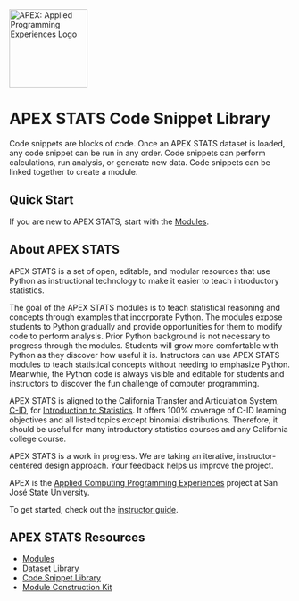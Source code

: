 <img src="https://github.com/vectrlab/apex-stats-modules/raw/main/images/APEX_logo.png" alt="APEX: Applied Programming Experiences Logo" style="height:10em;">

# APEX STATS Code Snippet Library

Code snippets are blocks of code. Once an APEX STATS dataset is loaded, any code snippet can be run in any order. Code snippets can perform calculations, run analysis, or generate new data. Code snippets can be linked together to create a module.

## Quick Start

If you are new to APEX STATS, start with the <a href="https://github.com/vectrlab/apex-stats-modules/">Modules</a>.

## About APEX STATS

APEX STATS is a set of open, editable, and modular resources that use Python as instructional technology to make it easier to teach introductory statistics.

The goal of the APEX STATS modules is to teach statistical reasoning and concepts through examples that incorporate Python. The modules expose students to Python gradually and provide opportunities for them to modify code to perform analysis. Prior Python background is not necessary to progress through the modules. Students will grow more comfortable with Python as they discover how useful it is. Instructors can use APEX STATS modules to teach statistical concepts without needing to emphasize Python. Meanwhie, the Python code is always visible and editable for students and instructors to discover the fun challenge of computer programming.

APEX STATS is aligned to the California Transfer and Articulation System, <a href="https://www.c-id.net">C-ID</a>, for <a href="https://www.c-id.net/descriptors/final/show/365">Introduction to Statistics</a>. It offers 100% coverage of C-ID learning objectives and all listed topics except binomial distributions. Therefore, it should be useful for many introductory statistics courses and any California college course. 

APEX STATS is a work in progress. We are taking an iterative, instructor-centered design approach. Your feedback helps us improve the project.

APEX is the <a href="https://sjsu.edu/apex/">Applied Computing Programming Experiences</a> project at San Jos&eacute; State University.

To get started, check out the <a href="https://colab.research.google.com/github/vectrlab/apex-stats-modules/blob/main/Instructor_Guide.ipynb">instructor guide</a>.

## APEX STATS Resources
- <a href="https://github.com/vectrlab/apex-stats-modules/">Modules</a>
- <a href="https://github.com/vectrlab/apex-stats-datasets/">Dataset Library</a>
- <a href="https://github.com/vectrlab/apex-stats-snippets/">Code Snippet Library</a>
- <a href="https://colab.research.google.com/github/vectrlab/apex-stats-modules/blob/main/Module_Construction_Kit.ipynb">Module Construction Kit</a>
